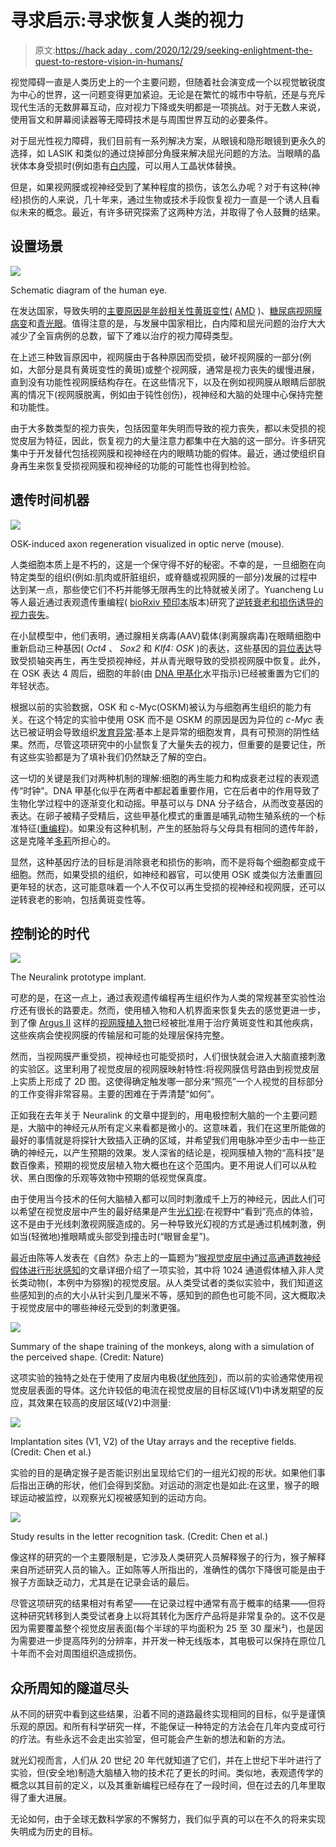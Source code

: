 # 寻求启示:寻求恢复人类的视力

> 原文:[https://hack aday . com/2020/12/29/seeking-enlightment-the-quest-to-restore-vision-in-humans/](https://hackaday.com/2020/12/29/seeking-enlightenment-the-quest-to-restore-vision-in-humans/)

视觉障碍一直是人类历史上的一个主要问题，但随着社会演变成一个以视觉敏锐度为中心的世界，这一问题变得更加紧迫。无论是在繁忙的城市中导航，还是与充斥现代生活的无数屏幕互动，应对视力下降或失明都是一项挑战。对于无数人来说，使用盲文和屏幕阅读器等无障碍技术是与周围世界互动的必要条件。

对于屈光性视力障碍，我们目前有一系列解决方案，从眼镜和隐形眼镜到更永久的选择，如 LASIK 和类似的通过烧掉部分角膜来解决屈光问题的方法。当眼睛的晶状体本身受损时(例如患有[白内障](https://en.wikipedia.org/wiki/Cataract)，可以用人工晶状体替换。

但是，如果视网膜或视神经受到了某种程度的损伤，该怎么办呢？对于有这种(神经)损伤的人来说，几十年来，通过生物或技术手段恢复视力一直是一个诱人且看似未来的概念。最近，有许多研究探索了这两种方法，并取得了令人鼓舞的结果。

## 设置场景

[![](../Images/ab3a041d1dce2470e31c5eea208a9d81.png)](https://hackaday.com/wp-content/uploads/2020/03/schematic_diagram_of_the_human_eye.jpg)

Schematic diagram of the human eye.

在发达国家，导致失明的[主要原因是年龄相关性黄斑变性(](https://www.ncbi.nlm.nih.gov/pmc/articles/PMC1420283/) [AMD](https://en.wikipedia.org/wiki/Macular_degeneration) )、[糖尿病视网膜病变](https://en.wikipedia.org/wiki/Diabetic_retinopathy)和[青光眼](https://en.wikipedia.org/wiki/Glaucoma)。值得注意的是，与发展中国家相比，白内障和屈光问题的治疗大大减少了全盲病例的总数，留下了难以治疗的视力障碍类型。

在上述三种致盲原因中，视网膜由于各种原因而受损，破坏视网膜的一部分(例如，大部分是具有黄斑变性的黄斑)或整个视网膜，通常是视力丧失的缓慢进展，直到没有功能性视网膜结构存在。在这些情况下，以及在例如视网膜从眼睛后部脱离的情况下(视网膜脱离，例如由于钝性创伤)，视神经和大脑的处理中心保持完整和功能性。

由于大多数类型的视力丧失，包括因童年失明而导致的视力丧失，都以未受损的视觉皮层为特征，因此，恢复视力的大量注意力都集中在大脑的这一部分。许多研究集中于开发替代包括视网膜和视神经在内的眼睛功能的假体。最近，通过使组织自身再生来恢复受损视网膜和视神经的功能的可能性也得到检验。

## 遗传时间机器

[![](../Images/aad8f454d811b9855d2c2ffa27fe6fe9.png)](https://hackaday.com/wp-content/uploads/2020/12/osk_optic_nerve_post-crush_regeneration.jpg)

OSK-induced axon regeneration visualized in optic nerve (mouse).

人类细胞本质上是不朽的，这是一个保守得不好的秘密。不幸的是，一旦细胞在向特定类型的组织(例如:肌肉或肝脏组织，或脊髓或视网膜的一部分)发展的过程中达到某一点，那些使它们不朽并能够无限再生的比特就被关闭了。Yuancheng Lu 等人最近通过表观遗传重编程( [bioRxiv 预印本](https://www.nature.com/articles/d41586-020-03119-1)版本)研究了[逆转衰老和损伤诱导的视力丧失](https://www.nature.com/articles/s41586-020-2975-4)。

在小鼠模型中，他们表明，通过腺相关病毒(AAV)载体(剥离腺病毒)在眼睛细胞中重新启动三种基因( *Oct4* 、 *Sox2* 和 *Klf4: OSK* )的表达，这些基因的[异位表达](https://en.wikipedia.org/wiki/Ectopic_expression)导致受损轴突再生，再生受损视神经，并从青光眼导致的受损视网膜中恢复。此外，在 OSK 表达 4 周后，细胞的年龄(由 [DNA 甲基化](https://en.wikipedia.org/wiki/DNA_methylation)水平指示)已经被重置为它们的年轻状态。

根据以前的实验数据，OSK 和 c-Myc(OSKM)被认为与细胞再生组织的能力有关。在这个特定的实验中使用 OSK 而不是 OSKM 的原因是因为异位的 *c-Myc* 表达已被证明会导致组织[发育异常](https://en.wikipedia.org/wiki/Dysplasia):基本上是异常的细胞发育，具有可预测的阴性结果。然而，尽管这项研究中的小鼠恢复了大量失去的视力，但重要的是要记住，所有这些实验都是为了填补我们仍然缺乏了解的空白。

这一切的关键是我们对两种机制的理解:细胞的再生能力和构成衰老过程的表观遗传“时钟”。DNA 甲基化似乎在两者中都起着重要作用，它在后者中的作用导致了生物化学过程中的逐渐变化和动摇。甲基可以与 DNA 分子结合，从而改变基因的表达。在卵子被精子受精后，这些甲基化模式的重置是哺乳动物生殖系统的一个标准特征([重编程](https://en.wikipedia.org/wiki/Reprogramming))。如果没有这种机制，产生的胚胎将与父母具有相同的遗传年龄，这是克隆羊[多莉](https://en.wikipedia.org/wiki/Dolly_(sheep))所担心的。

显然，这种基因疗法的目标是消除衰老和损伤的影响，而不是将每个细胞都变成干细胞。然而，如果受损的组织，如神经和器官，可以使用 OSK 或类似方法重置回更年轻的状态，这可能意味着一个人不仅可以再生受损的视神经和视网膜，还可以逆转衰老的影响，包括黄斑变性等。

## 控制论的时代

[![](../Images/9a92c2a2ceb0feb1f15687aecef7342d.png)](https://hackaday.com/wp-content/uploads/2019/07/neuralink_internal_device_usb-c.jpg)

The Neuralink prototype implant.

可悲的是，在这一点上，通过表观遗传编程再生组织作为人类的常规甚至实验性治疗还有很长的路要走。然而，使用植入物和人机界面来恢复失去的感觉更进一步，到了像 [Argus II](https://en.wikipedia.org/wiki/Argus_retinal_prosthesis) 这样的[视网膜植入物](https://en.wikipedia.org/wiki/Retinal_implant)已经被批准用于治疗黄斑变性和其他疾病，这些疾病会使视网膜的传输层和可能的处理层保持完整。

然而，当视网膜严重受损，视神经也可能受损时，人们很快就会进入大脑直接刺激的实验区。这里利用了视觉皮层的视网膜映射特性:将视网膜信号路由到视觉皮层上实质上形成了 2D 图。这使得确定触发哪一部分来“照亮”一个人视觉的目标部分的工作变得非常容易。主要的困难在于弄清楚“如何”。

正如我在去年关于 Neuralink 的文章中提到的，用电极控制大脑的一个主要问题是，大脑中的神经元从所有定义来看都是微小的。这意味着，我们在这里所能做的最好的事情就是将探针大致插入正确的区域，并希望我们用电脉冲至少击中一些正确的神经元，以产生预期的效果。发人深省的结论是，视网膜植入物的“高科技”是数百像素，预期的视觉皮层植入物大概也在这个范围内。更不用说人们可以从粒状、黑白图像的乐观等效物中预期的低视觉保真度。

由于使用当今技术的任何大脑植入都可以同时刺激成千上万的神经元，因此人们可以希望在视觉皮层中产生的最好结果是产生[光幻视](https://en.wikipedia.org/wiki/Phosphene):在视野中“看到”亮点的体验，这不是由于光线刺激视网膜造成的。另一种导致光幻视的方式是通过机械刺激，例如当(轻微地)推眼睛或头部受到撞击时(“眼冒金星”)。

最近由陈等人发表在《自然》杂志上的一篇题为“[猴视觉皮层中通过高通道数神经假体进行形状感知](https://www.researchgate.net/publication/346652657_Shape_perception_via_a_high-channel-count_neuroprosthesis_in_monkey_visual_cortex)的文章详细介绍了一项实验，其中将 1024 通道假体植入非人灵长类动物(，本例中为猕猴)的视觉皮层。从人类受试者的类似实验中，我们知道这些感知到的点的大小从针尖到几厘米不等，感知到的颜色也可能不同，这大概取决于视觉皮层中的哪些神经元受到的刺激更强。

[![](../Images/27f9d8aad770005af0da8c57f10658f2.png)](https://hackaday.com/wp-content/uploads/2020/12/F1.large_.jpg)

Summary of the shape training of the monkeys, along with a simulation of the perceived shape. (Credit: Nature)

这项实验的独特之处在于使用了皮层内电极([犹他阵列](https://en.wikipedia.org/wiki/Microelectrode_array))，而以前的实验通常使用视觉皮层表面的导体。这允许较低的电流在视觉皮层的目标区域(V1)中诱发期望的反应，其效果在较高的皮层区域(V2)中测量:

[![](../Images/e4f87c8b6d22649ed754f0220c58e68e.png)](https://hackaday.com/wp-content/uploads/2020/12/F1.large-shape-perception.jpg)

Implantation sites (V1, V2) of the Utay arrays and the receptive fields. (Credit: Chen et al.)

实验的目的是确定猴子是否能识别出呈现给它们的一组光幻视的形状。如果他们事后指出正确的形状，他们会得到奖励。对运动的测定也是如此:在这里，猴子的眼球运动被监控，以观察光幻视被感知到的运动方向。

[![](../Images/7384f5a5ed4fc78d499e69dc6a790740.png)](https://hackaday.com/wp-content/uploads/2020/12/F4.large_.jpg)

Study results in the letter recognition task. (Credit: Chen et al.)

像这样的研究的一个主要限制是，它涉及人类研究人员解释猴子的行为，猴子解释来自所述研究人员的输入。正如陈等人所指出的，准确性的偶尔下降很可能是由于猴子方面缺乏动力，尤其是在记录会话的最后。

尽管这项研究的结果相对有希望——在记录过程中通常有高于概率的结果——但将这种研究转移到人类受试者身上以将其转化为医疗产品将是非常复杂的。这不仅是因为需要覆盖整个视觉皮层表面(每个半球的平均面积为 25 至 30 厘米²)，也是因为需要进一步提高阵列的分辨率，并开发一种无线版本，其电极可以保持在原位几十年而不会对周围组织造成损伤。

## 众所周知的隧道尽头

从不同的研究中看到这些结果，沿着不同的道路最终实现相同的目标，似乎是谨慎乐观的原因。和所有科学研究一样，不能保证一种特定的方法会在几年内变成可行的疗法。有些永远不会走出实验室，但可能会产生新的想法和新的方法。

就光幻视而言，人们从 20 世纪 20 年代就知道了它们，并在上世纪下半叶进行了实验，但(安全地)制造大脑植入物的技术花了更长的时间。类似地，表观遗传学的概念以其目前的定义，以及其重新编程已经存在了一段时间，但在过去的几年里取得了重大进展。

无论如何，由于全球无数科学家的不懈努力，我们似乎真的可以在不久的将来实现失明成为历史的目标。
